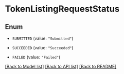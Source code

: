 # TokenListingRequestStatus

## Enum


* `SUBMITTED` (value: `"Submitted"`)

* `SUCCEEDED` (value: `"Succeeded"`)

* `FAILED` (value: `"Failed"`)


[[Back to Model list]](../README.md#documentation-for-models) [[Back to API list]](../README.md#documentation-for-api-endpoints) [[Back to README]](../README.md)


